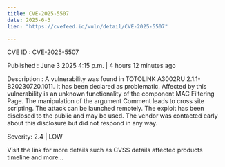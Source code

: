 ```yaml
---
title: CVE-2025-5507
date: 2025-6-3
lien: "https://cvefeed.io/vuln/detail/CVE-2025-5507"

---
```


CVE ID : CVE-2025-5507

Published :  June 3
2025
4:15 p.m. | 4 hours
12 minutes ago

Description : A vulnerability was found in TOTOLINK A3002RU 2.1.1-B20230720.1011. It has been declared as problematic. Affected by this vulnerability is an unknown functionality of the component MAC Filtering Page. The manipulation of the argument Comment leads to cross site scripting. The attack can be launched remotely. The exploit has been disclosed to the public and may be used. The vendor was contacted early about this disclosure but did not respond in any way.

Severity: 2.4 | LOW

Visit the link for more details
such as CVSS details
affected products
timeline
and more...
